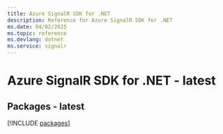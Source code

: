 ```yaml
---
title: Azure SignalR SDK for .NET
description: Reference for Azure SignalR SDK for .NET
ms.date: 04/02/2025
ms.topic: reference
ms.devlang: dotnet
ms.service: signalr
---
```

# Azure SignalR SDK for .NET - latest
## Packages - latest
[!INCLUDE [packages](signalr-index.md)]